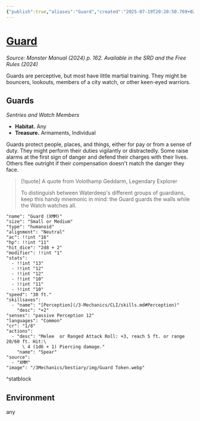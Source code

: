 ```yaml
---
{"publish":true,"aliases":"Guard","created":"2025-07-19T20:20:50.769+02:00","modified":"2025-07-19T20:24:58.092+02:00","tags":["ttrpg-cli/compendium/src/5e/xmm","ttrpg-cli/monster/cr/1-8","ttrpg-cli/monster/environment/any","ttrpg-cli/monster/size/small-or-medium","ttrpg-cli/monster/type/humanoid"],"cssclasses":"json5e-monster"}
---
```


# [Guard](3-Mechanics\CLI\bestiary\humanoid/guard-xmm.md)
*Source: Monster Manual (2024) p. 162. Available in the <span title='Systems Reference Document (5.2)'>SRD</span> and the Free Rules (2024)*  

Guards are perceptive, but most have little martial training. They might be bouncers, lookouts, members of a city watch, or other keen-eyed warriors.

## Guards

*Sentries and Watch Members*

- **Habitat.** Any  
- **Treasure.** Armaments, Individual  

Guards protect people, places, and things, either for pay or from a sense of duty. They might perform their duties vigilantly or distractedly. Some raise alarms at the first sign of danger and defend their charges with their lives. Others flee outright if their compensation doesn't match the danger they face.

> [!quote] A quote from Volothamp Geddarm, Legendary Explorer  
> 
> To distinguish between Waterdeep's different groups of guardians, keep this handy mnemonic in mind: the Guard guards the walls while the Watch watches all.


```statblock
"name": "Guard (XMM)"
"size": "Small or Medium"
"type": "humanoid"
"alignment": "Neutral"
"ac": !!int "16"
"hp": !!int "11"
"hit_dice": "2d8 + 2"
"modifier": !!int "1"
"stats":
  - !!int "13"
  - !!int "12"
  - !!int "12"
  - !!int "10"
  - !!int "11"
  - !!int "10"
"speed": "30 ft."
"skillsaves":
  - "name": "[Perception](/3-Mechanics/CLI/skills.md#Perception)"
    "desc": "+2"
"senses": "passive Perception 12"
"languages": "Common"
"cr": "1/8"
"actions":
  - "desc": "Melee  or Ranged Attack Roll: +3, reach 5 ft. or range 20/60 ft. Hit:\
      \ 4 (1d6 + 1) Piercing damage."
    "name": "Spear"
"source":
  - "XMM"
"image": "/3Mechanics/bestiary/img/Guard Token.webp"
```
^statblock

## Environment

any